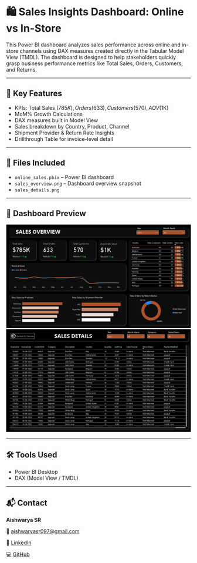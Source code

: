 # 🛍️ Sales Insights Dashboard: Online vs In-Store

This Power BI dashboard analyzes sales performance across online and in-store channels using DAX measures created directly in the Tabular Model View (TMDL). The dashboard is designed to help stakeholders quickly grasp business performance metrics like Total Sales, Orders, Customers, and Returns.

---

## 🔧 Key Features
- KPIs: Total Sales ($785K), Orders (633), Customers (570), AOV ($1K)
- MoM% Growth Calculations
- DAX measures built in Model View
- Sales breakdown by Country, Product, Channel
- Shipment Provider & Return Rate Insights
- Drillthrough Table for invoice-level detail
  
---

## 📁 Files Included
- `online_sales.pbix` – Power BI dashboard
- `sales_overview.png` – Dashboard overview snapshot
- `sales_details.png`

---

## 📸 Dashboard Preview

![Power BI Dashboard](sales_overview.png)
![Power BI Dashboard](sales_details.png)

---

## 🛠 Tools Used
- Power BI Desktop
- DAX (Model View / TMDL)
  
---

## 📬 Contact

**Aishwarya SR**  

📧 aishwaryasr097@gmail.com 

🔗 [LinkedIn](https://www.linkedin.com/in/aishwarya-sr/)  

💻 [GitHub](https://github.com/Aiishwarya01)
